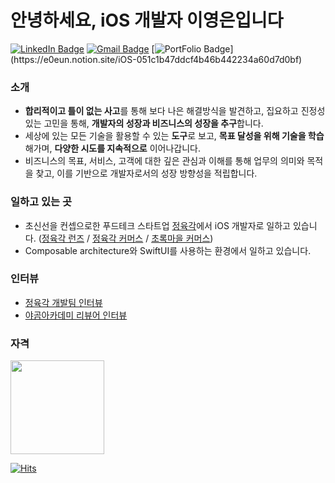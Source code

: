 # 안녕하세요, iOS 개발자 이영은입니다


[![LinkedIn Badge](https://img.shields.io/badge/-LinkedIn-blue?style=for-the-badge&logo=linkedin&link=https://www.linkedin.com/in/%EC%98%81%EC%9D%80-%EC%9D%B4-2959b0214)](https://www.linkedin.com/in/%EC%98%81%EC%9D%80-%EC%9D%B4-2959b0214)
[![Gmail Badge](https://img.shields.io/badge/-Gmail-c14438?logo=Gmail&logoColor=white&link=mailto:1cktmdgh2@gmail.com&style=for-the-badge)](mailto:dev.e0eun@gmail.com)
[![PortFolio Badge](https://img.shields.io/badge/-PortFolio-yellow?style=for-the-badge&logo=notion&link=[https://www.notion.so/monsteel/6aa947ba72674aa5bdb9cb95c888c3b4](https://e0eun.notion.site/iOS-051c1b47ddcf4b46b442234a60d7d0bf))](https://e0eun.notion.site/iOS-051c1b47ddcf4b46b442234a60d7d0bf)


### 소개
* **합리적이고 틀이 없는 사고**를 통해 보다 나은 해결방식을 발견하고,
집요하고 진정성 있는 고민을 통해, **개발자의 성장과 비즈니스의 성장을 추구**합니다.
* 세상에 있는 모든 기술을 활용할 수 있는 **도구**로 보고,
**목표 달성을 위해 기술을 학습**해가며, **다양한 시도를 지속적으로** 이어나갑니다.
* 비즈니스의 목표, 서비스, 고객에 대한 깊은 관심과 이해를 통해 업무의 의미와 목적을 찾고,
이를 기반으로 개발자로서의 성장 방향성을 적립합니다.


### 일하고 있는 곳
* 초신선을 컨셉으로한 푸드테크 스타트업 [정육각](https://team.jeongyookgak.com)에서 iOS 개발자로 일하고 있습니다. ([정육각 런즈](https://jygruns.oopy.io) / [정육각 커머스](https://jeongyookgak.com) / [초록마을 커머스](https://choroc.com))
* Composable architecture와 SwiftUI를 사용하는 환경에서 일하고 있습니다.


### 인터뷰
* [정육각 개발팀 인터뷰](https://team.jeongyookgak.com/92f6180c-8ea9-4fb4-8af2-e4f9ed7ca2f3)
* [야곰아카데미 리뷰어 인터뷰](https://www.yagom-academy.kr/blog/38)


### 자격
<img src="https://user-images.githubusercontent.com/52942409/123717393-b9a2c880-d8b7-11eb-9d2f-a5963136aeea.gif" height="150">


[![Hits](https://hits.seeyoufarm.com/api/count/incr/badge.svg?url=https://github.com/Monsteel)](https://github.com/Monsteel)
